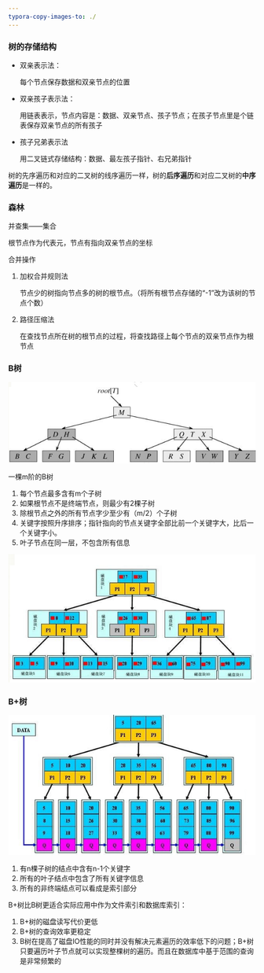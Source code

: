 ```yaml
---
typora-copy-images-to: ./
---
```


### 树的存储结构

- 双亲表示法：

  每个节点保存数据和双亲节点的位置

- 双亲孩子表示法：

  用链表表示，节点内容是：数据、双亲节点、孩子节点；在孩子节点里是个链表保存双亲节点的所有孩子

- 孩子兄弟表示法

  用二叉链式存储结构：数据、最左孩子指针、右兄弟指针



树的先序遍历和对应的二叉树的线序遍历一样，树的**后序遍历**和对应二叉树的**中序遍历**是一样的。



### 森林

并查集——集合

根节点作为代表元，节点有指向双亲节点的坐标

合并操作

1. 加权合并规则法

   节点少的树指向节点多的树的根节点。（将所有根节点存储的“-1”改为该树的节点个数）

2. 路径压缩法

   在查找节点所在树的根节点的过程，将查找路径上每个节点的双亲节点作为根节点


### B树

![1533523391882](1533523391882.png)

一棵m阶的B树

1. 每个节点最多含有m个子树
2. 如果根节点不是终端节点，则最少有2棵子树
3. 除根节点之外的所有节点字少至少有（m/2）个子树
4. 关键字按照升序排序；指针指向的节点关键字全部比前一个关键字大，比后一个关键字小。
5. 叶子节点在同一层，不包含所有信息

![1533523598218](1533523598218.png)



### B+树

![1533523773737](1533523773737.png)

1. 有n棵子树的结点中含有n-1个关键字
2. 所有的叶子结点中包含了所有关键字信息
3. 所有的非终端结点可以看成是索引部分

B+树比B树更适合实际应用中作为文件索引和数据库索引：

1. B+树的磁盘读写代价更低
2. B+树的查询效率更稳定
3. B树在提高了磁盘IO性能的同时并没有解决元素遍历的效率低下的问题；B+树只要遍历叶子节点就可以实现整棵树的遍历。而且在数据库中基于范围的查询是非常频繁的